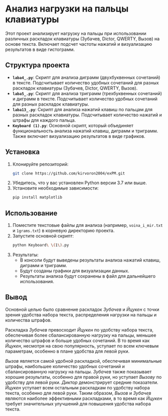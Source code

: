 # Анализ нагрузки на пальцы клавиатуры
Этот проект анализирует нагрузку на пальцы при использовании различных раскладок клавиатуры (Зубачев, Dictor, QWERTY, Вызов) на основе текста. Включает подсчет частоты нажатий и визуализацию результатов в виде гистограмм.

## Структура проекта
- **`laba4_.py`**: Скрипт для анализа диграмм (двухбуквенных сочетаний) в тексте. Подсчитывает количество удобных сочетаний для разных раскладок клавиатуры (Зубачев, Dictor, QWERTY, Вызов).
- **`laba5_.py`**: Скрипт для анализа триграмм (трехбуквенных сочетаний) и диграмм в тексте. Подсчитывает количество удобных сочетаний для разных раскладок клавиатуры.
- **`laba13_.py`**: Скрипт для анализа нажатий клавиш по пальцам для разных раскладок клавиатуры. Подсчитывает количество нажатий и штрафы для каждого пальца.
- **`Keyboard (1).py`**: Основной скрипт, который объединяет функциональность анализа нажатий клавиш, диграмм и триграмм. Также включает визуализацию результатов в виде графиков.

## Установка
1. Клонируйте репозиторий:
    ```bash
    git clone https://github.com/kirvoron2004/exPM.git 
    ```
2. Убедитесь, что у вас установлен Python версии 3.7 или выше.
3. Установите необходимые зависимости:
    ```bash
    pip install matplotlib
    ```

## Использование

1. Поместите текстовые файлы для анализа (например, `voina_i_mir.txt` и `1grams.txt`) в корневую директорию проекта.
2. Запустите основной скрипт:
    ```bash
    python Keyboard\ \(1\).py
    ```
3. Результаты:
   - В консоли будут выведены результаты анализа нажатий клавиш, диграмм и триграмм.
   - Будут созданы графики для визуализации данных.
   - Результаты анализа будут сохранены в файл для дальнейшего использования.

## Вывод
Основной целью было сравнение раскладок *Зубачев* и *Йцукен* с точки зрения удобства набора текста, распределения нагрузки на пальцы и количества штрафов.

Раскладка *Зубачев* превосходит *Йцукен* по удобству набора текста, обеспечивая более сбалансированную нагрузку на пальцы, меньшее количество штрафов и больше удобных сочетаний. В то время как *Йцукен*, несмотря на свою популярность, уступает по всем ключевым параметрам, особенно в плане удобства для левой руки.

*Вызов* является самой удобной раскладкой, обеспечивая минимальные штрафы, наибольшее количество удобных сочетаний и сбалансированную нагрузку на пальцы.
*Зубачев* также показывает хорошие результаты, особенно для правой руки, но уступает *Вызову* по удобству для левой руки.
*Диктор* демонстрирует средние показатели.
*Йцукен* уступает всем остальным раскладкам по удобству набора текста, особенно для левой руки.
Таким образом, *Вызов* и *Зубачев* являются наиболее эффективными раскладками, в то время как *Йцукен* требует значительных улучшений для повышения удобства набора текста.
